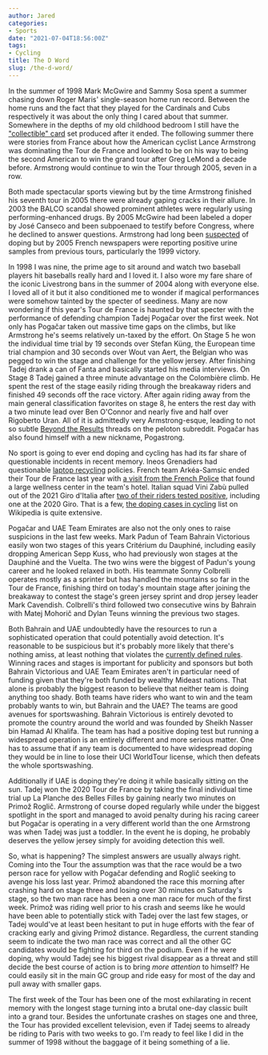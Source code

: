 ```yaml
---
author: Jared
categories:
- Sports
date: "2021-07-04T18:56:00Z"
tags:
- Cycling
title: The D Word
slug: /the-d-word/
---
```

In the summer of 1998 Mark McGwire and Sammy Sosa spent a summer chasing down Roger Maris' single-season home run record. Between the home runs and the fact that they played for the Cardinals and Cubs respectively it was about the only thing I cared about that summer. Somewhere in the depths of my old childhood bedroom I still have the ["collectible" card](https://www.ebay.com/itm/163056925587) set produced after it ended. The following summer there were stories from France about how the American cyclist Lance Armstrong was dominating the Tour de France and looked to be on his way to being the second American to win the grand tour after Greg LeMond a decade before. Armstrong would continue to win the Tour through 2005, seven in a row.

Both made spectacular sports viewing but by the time Armstrong finished his seventh tour in 2005 there were already gaping cracks in their allure. In 2003 the BALCO scandal showed prominent athletes were regularly using performing-enhanced drugs. By 2005 McGwire had been labeled a doper by José Canseco and been subpoenaed to testify before Congress, where he declined to answer questions. Armstrong had long been [suspected](https://en.wikipedia.org/wiki/History_of_Lance_Armstrong_doping_allegations) of doping but by 2005 French newspapers were reporting positive urine samples from previous tours, particularly the 1999 victory.

In 1998 I was nine, the prime age to sit around and watch two baseball players hit baseballs really hard and I loved it. I also wore my fare share of the iconic Livestrong bans in the summer of 2004 along with everyone else. I loved all of it but it also conditioned me to wonder if magical performances were somehow tainted by the specter of seediness. Many are now wondering if this year's Tour de France is haunted by that specter with the performance of defending champion Tadej Pogačar over the first week. Not only has Pogačar taken out massive time gaps on the climbs, but like Armstrong he's seems relatively un-taxed by the effort. On Stage 5 he won the individual time trial by 19 seconds over Stefan Küng, the European time trial champion and 30 seconds over Wout van Aert, the Belgian who was pegged to win the stage and challenge for the yellow jersey. After finishing Tadej drank a can of Fanta and basically started his media interviews. On Stage 8 Tadej gained a three minute advantage on the Colombière climb. He spent the rest of the stage easily riding through the breakaway riders and finished 49 seconds off the race victory. After again riding away from the main general classification favorites on stage 8, he enters the rest day with a two minute lead over Ben O'Connor and nearly five and half over Rigoberto Uran. All of it is admittedly very Armstrong-esque, leading to not so subtle [Beyond the Results](https://www.reddit.com/r/peloton/comments/oczwky/spoiler_tour_de_france_stage_8_beyond_the_results/) threads on the peloton subreddit. Pogačar has also found himself with a new nickname, Pogastrong.

No sport is going to ever end doping and cycling has had its far share of questionable incidents in recent memory. Ineos Grenadiers had questionable [laptop recycling](https://www.theguardian.com/sport/2020/oct/06/former-team-sky-doctor-destroyed-laptop-before-handing-it-to-experts) policies. French team Arkéa-Samsic ended their Tour de France last year with [a visit from the French Police](https://www.cyclingnews.com/news/nairo-quintanas-hotel-room-searched-by-french-police-on-tour-de-france/) that found a large wellness center in the team's hotel. Italian squad Vini Zabù pulled out of the 2021 Giro d'Italia after [two of their riders tested positive](https://en.wikipedia.org/wiki/Vini_Zabù–Brado–KTM), including one at the 2020 Giro. That is a few, [the doping cases in cycling](https://en.wikipedia.org/wiki/List_of_doping_cases_in_cycling) list on Wikipedia is quite extensive.

Pogačar and UAE Team Emirates are also not the only ones to raise suspicions in the last few weeks. Mark Padun of Team Bahrain Victorious easily won two stages of this years Critérium du Dauphiné, including easily dropping American Sepp Kuss, who had previously won stages at the Dauphiné and the Vuelta. The two wins were the biggest of Padun's young career and he looked relaxed in both. His teammate Sonny Colbrelli operates mostly as a sprinter but has handled the mountains so far in the Tour de France, finishing third on today's mountain stage after joining the breakaway to contest the stage's green jersey sprint and drop jersey leader Mark Cavendish. Colbrelli's third followed two consecutive wins by Bahrain with Matej Mohorič and Dylan Teuns winning the previous two stages.

Both Bahrain and UAE undoubtedly have the resources to run a sophisticated operation that could potentially avoid detection. It's reasonable to be suspicious but it's probably more likely that there's nothing amiss, at least nothing that violates the [currently defined rules](https://www.cyclingweekly.com/news/widespread-use-of-legal-performance-enhancing-maurten-hydrogel-in-peloton-small-revolution-for-endurance-sport). Winning races and stages is important for publicity and sponsors but both Bahrain Victorious and UAE Team Emirates aren't in particular need of funding given that they're both funded by wealthy Mideast nations. That alone is probably the biggest reason to believe that neither team is doing anything too shady. Both teams have riders who want to win and the team probably wants to win, but Bahrain and the UAE? The teams are good avenues for sportswashing. Bahrain Victorious is entirely devoted to promote the country around the world and was founded by Sheikh Nasser bin Hamad Al Khalifa. The team has had a positive doping test but running a widespread operation is an entirely different and more serious matter. One has to assume that if any team is documented to have widespread doping they would be in line to lose their UCI WorldTour license, which then defeats the whole sportswashing.

Additionally if UAE is doping they're doing it while basically sitting on the sun. Tadej won the 2020 Tour de France by taking the final individual time trial up La Planche des Belles Filles by gaining nearly two minutes on Primož Roglič. Armstrong of course doped regularly while under the biggest spotlight in the sport and managed to avoid penalty during his racing career but Pogačar is operating in a very different world than the one Armstrong was when Tadej was just a toddler. In the event he is doping, he probably deserves the yellow jersey simply for avoiding detection this well.

So, what is happening? The simplest answers are usually always right. Coming into the Tour the assumption was that the race would be a two person race for yellow with Pogačar defending and Roglič seeking to avenge his loss last year. Primož abandoned the race this morning after crashing hard on stage three and losing over 30 minutes on Saturday's stage, so the two man race has been a one man race for much of the first week. Primož was riding well prior to his crash and seems like he would have been able to potentially stick with Tadej over the last few stages, or Tadej would've at least been hesitant to put in huge efforts with the fear of cracking early and giving Primož distance. Regardless, the current standing seem to indicate the two man race was correct and all the other GC candidates would be fighting for third on the podium. Even if he were doping, why would Tadej see his biggest rival disappear as a threat and still decide the best course of action is to bring *more attention* to himself? He could easily sit in the main GC group and ride easy for most of the day and pull away with smaller gaps.

The first week of the Tour has been one of the most exhilarating in recent memory with the longest stage turning into a brutal one-day classic built into a grand tour. Besides the unfortunate crashes on stages one and three, the Tour has provided excellent television, even if Tadej seems to already be riding to Paris with two weeks to go. I'm ready to feel like I did in the summer of 1998 without the baggage of it being something of a lie.
